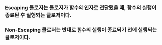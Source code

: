 ### Escaping 클로저는 클로저가 함수의 인자로 전달됐을 때, 함수의 실행이 종료된 후 실행되는 클로저이다.
### Non-Escaping 클로저는 반대로 함수의 실행이 종료되기 전에 실행되는 클로저이다. 
